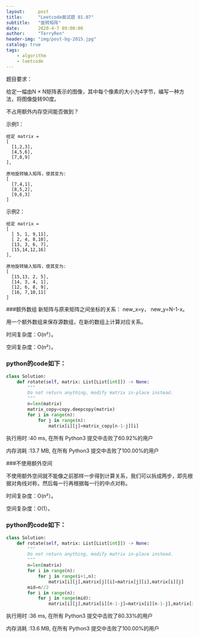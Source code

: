 ```yaml
---
layout:     post
title:      "Leetcode面试题 01.07"
subtitle:   "旋转矩阵"
date:       2020-4-7 09:00:00
author:     "TerryRen"
header-img: "img/post-bg-2015.jpg"
catalog: true
tags:
    - algorithm
    - leetcode
---
```

题目要求：

给定一幅由N × N矩阵表示的图像，其中每个像素的大小为4字节，编写一种方法，将图像旋转90度。

不占用额外内存空间能否做到？

示例1：
```
给定 matrix = 
[
  [1,2,3],
  [4,5,6],
  [7,8,9]
],

原地旋转输入矩阵，使其变为:
[
  [7,4,1],
  [8,5,2],
  [9,6,3]
]

```
示例2：
```
给定 matrix =
[
  [ 5, 1, 9,11],
  [ 2, 4, 8,10],
  [13, 3, 6, 7],
  [15,14,12,16]
], 

原地旋转输入矩阵，使其变为:
[
  [15,13, 2, 5],
  [14, 3, 4, 1],
  [12, 6, 8, 9],
  [16, 7,10,11]
]

```
###额外数组
新矩阵与原来矩阵之间坐标的关系：
new_x=y，
new_y=N-1-x。

用一个额外数组来保存源数组，在新的数组上计算对应关系。


时间复杂度：O(n²）。

空间复杂度：O(n²）。




### python的code如下：


```python
class Solution:
    def rotate(self, matrix: List[List[int]]) -> None:
        """
        Do not return anything, modify matrix in-place instead.
        """
        n=len(matrix)
        matrix_copy=copy.deepcopy(matrix)
        for i in range(n):
            for j in range(n):
                matrix[i][j]=matrix_copy[n-1-j][i]
```
执行用时 :40 ms, 在所有 Python3 提交中击败了60.92%的用户

内存消耗 :13.7 MB, 在所有 Python3 提交中击败了100.00%的用户

###不使用额外空间

不使用额外空间就不能像之前那样一步得到计算关系，我们可以拆成两步，即先根据对角线对称，然后每一行再根据每一行的中点对称。

时间复杂度：O(n²）。

空间复杂度：O(1）。
### python的code如下：


```python
class Solution:
    def rotate(self, matrix: List[List[int]]) -> None:
        """
        Do not return anything, modify matrix in-place instead.
        """
        n=len(matrix)
        for i in range(n):
            for j in range(i+1,n):
                matrix[i][j],matrix[j][i]=matrix[j][i],matrix[i][j]
        mid=n//2
        for i in range(n):
            for j in range(mid):
                matrix[i][j],matrix[i][n-1-j]=matrix[i][n-1-j],matrix[i][j]
```
执行用时 :36 ms, 在所有 Python3 提交中击败了80.33%的用户

内存消耗 :13.6 MB, 在所有 Python3 提交中击败了100.00%的用户